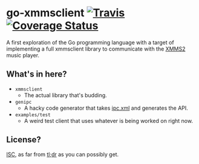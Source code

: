 # go-xmmsclient [![Travis](https://api.travis-ci.org/dsvensson/go-xmmsclient.svg)](https://travis-ci.org/dsvensson/go-xmmsclient) [![Coverage Status](https://coveralls.io/repos/github/dsvensson/go-xmmsclient/badge.svg)](https://coveralls.io/github/dsvensson/go-xmmsclient)

A first exploration of the Go programming language with a target of implementing a full xmmsclient library to communicate with the [XMMS2](https://github.com/xmms2/xmms2-devel) music player.

## What's in here?

* `xmmsclient`
    * The actual library that's budding.
* `genipc`
    * A hacky code generator that takes [ipc.xml](https://github.com/xmms2/xmms2-devel/blob/master/src/ipc.xml) and generates the API.
* `examples/test`
    * A weird test client that uses whatever is being worked on right now.

## License?

[ISC](https://opensource.org/licenses/ISC), as far from [tl;dr](https://www.gnu.org/licenses/gpl-3.0.txt) as you can possibly get.
